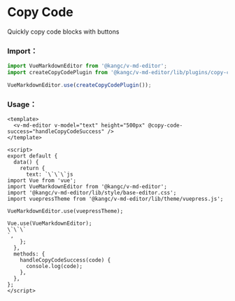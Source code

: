 # Copy Code

Quickly copy code blocks with buttons

<ClientOnly>
  <plugin-copy-code />
</ClientOnly>

### Import：

```js
import VueMarkdownEditor from '@kangc/v-md-editor';
import createCopyCodePlugin from '@kangc/v-md-editor/lib/plugins/copy-code/index';

VueMarkdownEditor.use(createCopyCodePlugin());
```

### Usage：

```vue
<template>
  <v-md-editor v-model="text" height="500px" @copy-code-success="handleCopyCodeSuccess" />
</template>

<script>
export default {
  data() {
    return {
      text: `\`\`\`js
import Vue from 'vue';
import VueMarkdownEditor from '@kangc/v-md-editor';
import '@kangc/v-md-editor/lib/style/base-editor.css';
import vuepressTheme from '@kangc/v-md-editor/lib/theme/vuepress.js';

VueMarkdownEditor.use(vuepressTheme);

Vue.use(VueMarkdownEditor);
\`\`\`
`,
    };
  },
  methods: {
    handleCopyCodeSuccess(code) {
      console.log(code);
    },
  },
};
</script>
```
